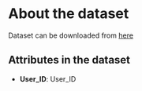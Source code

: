 # About the dataset
Dataset can be downloaded from [here](https://www.kaggle.com/sdolezel/black-friday?select=train.csv)

## Attributes in the dataset
- **User_ID**: User_ID